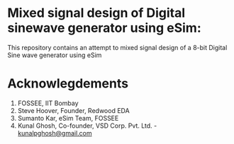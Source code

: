 # Mixed signal design of Digital sinewave generator using eSim:
This repository contains an attempt to mixed signal design of a 8-bit Digital Sine wave generator using eSim



# Acknowlegdements
1. FOSSEE, IIT Bombay
2. Steve Hoover, Founder, Redwood EDA
3. Sumanto Kar, eSim Team, FOSSEE
4. Kunal Ghosh, Co-founder, VSD Corp. Pvt. Ltd. - kunalpghosh@gmail.com
